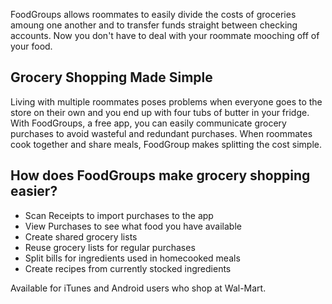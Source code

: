 FoodGroups allows roommates to easily divide the costs of groceries amoung one another and to transfer funds straight between checking accounts. Now you don't have to deal with your roommate mooching off of your food. 


## Grocery Shopping Made Simple
Living with multiple roommates poses problems when everyone goes to the store on their own and you end up with four tubs of butter in your fridge. With FoodGroups, a free app, you can easily communicate grocery purchases to avoid wasteful and redundant purchases. When roommates cook together and share meals, FoodGroup makes splitting the cost simple. 


## How does FoodGroups make grocery shopping easier?
- Scan Receipts to import purchases to the app
- View Purchases to see what food you have available
- Create shared grocery lists 
- Reuse grocery lists for regular purchases
- Split bills for ingredients used in homecooked meals
- Create recipes from currently stocked ingredients 



 Available for iTunes and Android users who shop at Wal-Mart.


